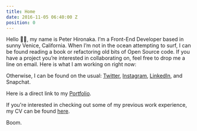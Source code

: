```yaml
---
title: Home
date: 2016-11-05 06:40:00 Z
position: 0
---
```


Hello 👋🏼, my name is Peter Hironaka. I’m a Front-End Developer based in sunny Venice, California. When I’m not in the ocean attempting to surf, I can be found reading a book or refactoring old bits of Open Source code. If you have a project you’re interested in collaborating on, feel free to drop me a line on email. Here is what I am working on right now:

Otherwise, I can be found on the usual: [Twitter](http://twitter.com/peterhironaka), [Instagram](http://instagram.com/peterhironaka), [LinkedIn](https://www.linkedin.com/in/peterhironaka), and Snapchat.

Here is a direct link to my [Portfolio](/work).

If you're interested in checking out some of my previous work experience, my CV can be found [here](/resume).

Boom.
